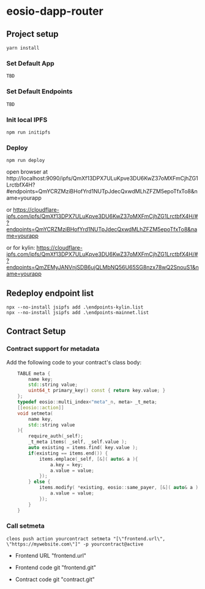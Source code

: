 # eosio-dapp-router
## Project setup
```shell-script
yarn install
```
### Set Default App
```shell-script
TBD
```
### Set Default Endpoints
```shell-script
TBD
```
### Init local IPFS
```shell-script
npm run initipfs
```
### Deploy
```shell-script
npm run deploy
```
open browser at http://localhost:9090/ipfs/QmXf13DPX7ULuKpve3DU6KwZ37oMXFmCjhZG1LrctbfX4H?#endpoints=QmYCRZMziBHofYrd1NUTpJdecQxwdMLhZFZM5epoTfxTo8&name=yourapp

or https://cloudflare-ipfs.com/ipfs/QmXf13DPX7ULuKpve3DU6KwZ37oMXFmCjhZG1LrctbfX4H/#?endpoints=QmYCRZMziBHofYrd1NUTpJdecQxwdMLhZFZM5epoTfxTo8&name=yourapp

or for kylin: https://cloudflare-ipfs.com/ipfs/QmXf13DPX7ULuKpve3DU6KwZ37oMXFmCjhZG1LrctbfX4H/#?endpoints=QmZEMyJANVnjSDB6ujQLMbNQ56U65SG8nzx78wQ2SnouS1&name=yourapp
## Redeploy endpoint list
```shell-script
npx --no-install jsipfs add .\endpoints-kylin.list
npx --no-install jsipfs add .\endpoints-mainnet.list
```
## Contract Setup
### Contract support for metadata
Add the following code to your contract's class body:
```cpp
    TABLE meta { 
        name key; 
        std::string value; 
        uint64_t primary_key() const { return key.value; } 
    }; 
    typedef eosio::multi_index<"meta"_n, meta> _t_meta; 
    [[eosio::action]] 
    void setmeta(
        name key, 
        std::string value 
    ){ 
        require_auth(_self); 
        _t_meta items( _self, _self.value ); 
        auto existing = items.find( key.value ); 
        if(existing == items.end()) { 
            items.emplace(_self, [&]( auto& a ){ 
                a.key = key; 
                a.value = value; 
            }); 
        } else { 
            items.modify( *existing, eosio::same_payer, [&]( auto& a ) { 
                a.value = value; 
            }); 
        } 
    }       
```
### Call setmeta
```shell-script
cleos push action yourcontract setmeta "[\"frontend.url\", \"https://mywebsite.com\"]" -p yourcontract@active
```

- Frontend URL "frontend.url"

- Frontend code git "frontend.git"

- Contract code git "contract.git"
